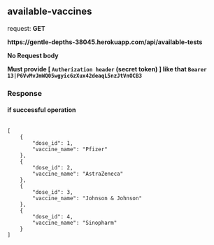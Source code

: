 ## available-vaccines

request: <strong> GET </strong>


<strong>
   https://gentle-depths-38045.herokuapp.com/api/available-tests
</strong>

<strong> No Request body </strong>


<strong> Must provide [ <code>Autherization header</code> (secret token) ] like that <code>Bearer 13|P6VvMvJmWQ05wgyic6zXux42deaqL5nzJtVnOCB3</code> </strong>

### Response 
#### if successful operation
<pre>
<code>
[
    {
        "dose_id": 1,
        "vaccine_name": "Pfizer"
    },
    {
        "dose_id": 2,
        "vaccine_name": "AstraZeneca"
    },
    {
        "dose_id": 3,
        "vaccine_name": "Johnson & Johnson"
    },
    {
        "dose_id": 4,
        "vaccine_name": "Sinopharm"
    }
]
</code>
</pre>
